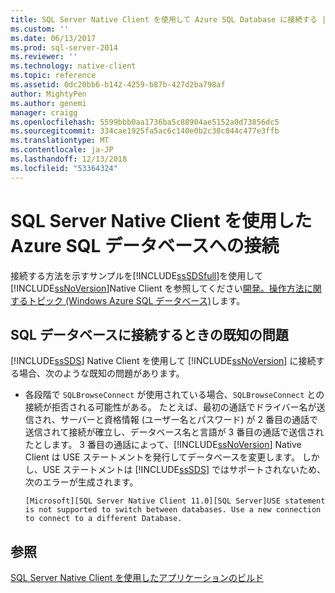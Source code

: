```yaml
---
title: SQL Server Native Client を使用して Azure SQL Database に接続する |Microsoft Docs
ms.custom: ''
ms.date: 06/13/2017
ms.prod: sql-server-2014
ms.reviewer: ''
ms.technology: native-client
ms.topic: reference
ms.assetid: 0dc20bb6-b142-4259-b87b-427d2ba798af
author: MightyPen
ms.author: genemi
manager: craigg
ms.openlocfilehash: 5599bbb0aa1736ba5c88904ae5152a0d73856dc5
ms.sourcegitcommit: 334cae1925fa5ac6c140e0b2c38c844c477e3ffb
ms.translationtype: MT
ms.contentlocale: ja-JP
ms.lasthandoff: 12/13/2018
ms.locfileid: "53364324"
---
```

# <a name="connecting-to-a-azure-sql-database-using-sql-server-native-client"></a>SQL Server Native Client を使用した Azure SQL データベースへの接続
  接続する方法を示すサンプルを[!INCLUDE[ssSDSfull](../../../includes/sssdsfull-md.md)]を使用して[!INCLUDE[ssNoVersion](../../../includes/ssnoversion-md.md)]Native Client を参照してください[開発。操作方法に関するトピック (Windows Azure SQL データベース)](https://msdn.microsoft.com/library/ee621787.aspx)します。  
  
## <a name="known-issues-when-connecting-to-a-sql-database"></a>SQL データベースに接続するときの既知の問題  
 [!INCLUDE[ssSDS](../../../includes/sssds-md.md)] Native Client を使用して [!INCLUDE[ssNoVersion](../../../includes/ssnoversion-md.md)] に接続する場合、次のような既知の問題があります。  
  
-   各段階で `SQLBrowseConnect` が使用されている場合、`SQLBrowseConnect` との接続が拒否される可能性がある。  たとえば、最初の通話でドライバー名が送信され、サーバーと資格情報 (ユーザー名とパスワード) が 2 番目の通話で送信されて接続が確立し、データベース名と言語が 3 番目の通話で送信されたとします。  3 番目の通話によって、[!INCLUDE[ssNoVersion](../../../includes/ssnoversion-md.md)] Native Client は USE ステートメントを発行してデータベースを変更します。 しかし、USE ステートメントは [!INCLUDE[ssSDS](../../../includes/sssds-md.md)] ではサポートされないため、次のエラーが生成されます。  
  
    ```  
    [Microsoft][SQL Server Native Client 11.0][SQL Server]USE statement is not supported to switch between databases. Use a new connection to connect to a different Database.  
    ```  
  
## <a name="see-also"></a>参照  
 [SQL Server Native Client を使用したアプリケーションのビルド](building-applications-with-sql-server-native-client.md)  
  
  
